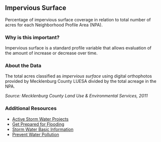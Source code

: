 ## Impervious Surface
Percentage of impervious surface coverage in relation to total number of acres  for each Neighborhood Profile Area (NPA).

### Why is this important?
Impervious surface is a standard profile variable that allows evaluation of the amount of increase or decrease over time.

### About the Data
The total acres classified as <em>impervious surface</em> using digital orthophotos provided by Mecklenburg County LUESA divided by the total acreage in the NPA.

_Source: Mecklenburg County Land Use & Environmental Services, 2011_

### Additional Resources
+ [Active Storm Water Projects](http://charmeck.org/stormwater/Projects/Pages/ActiveSWProjects.aspx)
+ [Get Prepared for Flooding](http://charmeck.org/stormwater/DrainageandFlooding/Pages/FloodPreparedness.aspx)
+ [Storm Water Basic Information](http://charmeck.org/stormwater/basics/Pages/default.aspx)
+ [Prevent Water Pollution](http://charmeck.org/stormwater/PollutionPrevention/Pages/default.aspx)

